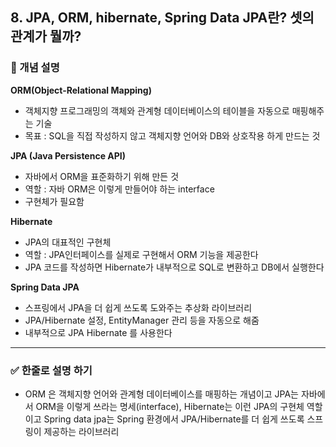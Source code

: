 ## 8. JPA, ORM, hibernate, Spring Data JPA란? 셋의 관계가 뭘까?

### 🧠 개념 설명
**ORM(Object-Relational Mapping)**
- 객체지향 프로그래밍의 객체와 관계형 데이터베이스의 테이블을 자동으로 매핑해주는 기술
- 목표 : SQL을 직접 작성하지 않고 객체지향 언어와 DB와 상호작용 하게 만드는 것

**JPA (Java Persistence API)**
- 자바에서 ORM을 표준화하기 위해 만든 것
- 역할 : 자바 ORM은 이렇게 만들어야 하는 interface
- 구현체가 필요함

**Hibernate**
- JPA의 대표적인 구현체
- 역할 : JPA인터페이스를 실제로 구현해서 ORM 기능을 제공한다
- JPA 코드를 작성하면 Hibernate가 내부적으로 SQL로 변환하고 DB에서 실행한다

**Spring Data JPA**
- 스프링에서 JPA을 더 쉽게 쓰도록 도와주는 추상화 라이브러리
- JPA/Hibernate 설정, EntityManager 관리 등을 자동으로 해줌
- 내부적으로 JPA Hibernate 를 사용한다



---
### ✅ 한줄로 설명 하기
- ORM 은 객체지향 언어와 관계형 데이터베이스를 매핑하는 개념이고 JPA는 자바에서 ORM을 이렇게 쓰라는 명세(interface), Hibernate는 이런 JPA의 구현체 역할이고 Spring data jpa는 Spring 환경에서 JPA/Hibernate를 더 쉽게 쓰도록 스프링이 제공하는 라이브러리
